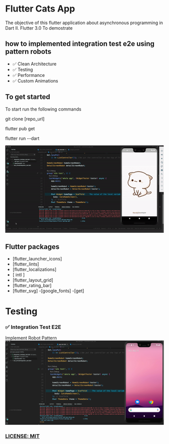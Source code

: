 # Flutter Cats App
The objective of this flutter application about asynchronous programming in Dart II. Flutter 3.0
To demostrate 

## how to implemented integration test e2e using pattern robots


- ✅  Clean Architecture
- ✅  Testing
- ✅  Performance
- ✅  Custom Animations

## To get started 
To start run the following commands 

git clone [repo_url]

flutter pub get

flutter run --dart


![](assets/cats_ecommerce_test.gif)




## Flutter packages

 - [flutter_launcher_icons]
 - [flutter_lints]
 - [flutter_localizations]
 - [ intl ]
 - [flutter_layout_grid]
 - [flutter_rating_bar] 
 - [flutter_svg] 
  -[google_fonts] 
  -[get]
  
# Testing
### ✅ Integration Test E2E
Implement Robot Pattern 
![](assets/cats_testing.jpg)

### [LICENSE: MIT](../LICENSE.md)
